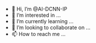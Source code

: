- 👋 Hi, I’m @AI-DCNN-IP
- 👀 I’m interested in ...
- 🌱 I’m currently learning ...
- 💞️ I’m looking to collaborate on ...
- 📫 How to reach me ...

<!---
AI-DCNN-IP/AI-DCNN-IP is a ✨ special ✨ repository because its `README.md` (this file) appears on your GitHub profile.
You can click the Preview link to take a look at your changes.
--->
